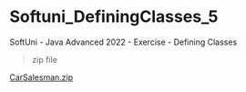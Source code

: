 # Softuni_DefiningClasses_5
SoftUni - Java Advanced 2022 - Exercise - Defining Classes 
>zip file


[CarSalesman.zip](https://github.com/yanamet/Softuni_DefiningClasses_5/files/7873397/CarSalesman.zip)
